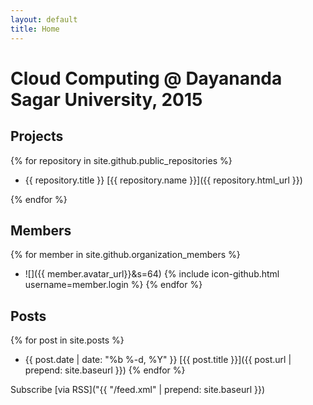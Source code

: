 ```yaml
---
layout: default
title: Home
---
```


# Cloud Computing @ Dayananda Sagar University, 2015

## Projects

{% for repository in site.github.public_repositories %}
 * {{ repository.title }} [{{ repository.name }}]({{ repository.html_url }})

{% endfor %}

## Members

{% for member in site.github.organization_members %}
  * ![]({{ member.avatar_url}}&s=64) {% include icon-github.html username=member.login %}
{% endfor %}

## Posts

{% for post in site.posts %}
  * {{ post.date | date: "%b %-d, %Y" }} [{{ post.title }}]({{ post.url | prepend: site.baseurl }})
{% endfor %}

Subscribe [via RSS]("{{ "/feed.xml" | prepend: site.baseurl }})
